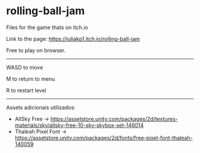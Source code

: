 # rolling-ball-jam
Files for the game thats on itch.io

Link to the page: https://juliakp1.itch.io/rolling-ball-jam

Free to play on browser.

-------------------------

WASD to move

M to return to menu

R to restart level

-------------------------

Assets adicionais utilizados:

- AllSky Free -> https://assetstore.unity.com/packages/2d/textures-materials/sky/allsky-free-10-sky-skybox-set-146014
- Thaleah Pixel Font -> https://assetstore.unity.com/packages/2d/fonts/free-pixel-font-thaleah-140059
